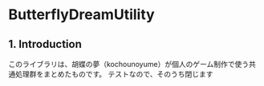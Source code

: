# ButterflyDreamUtility

## 1. Introduction
このライブラリは、胡蝶の夢（kochounoyume）が個人のゲーム制作で使う共通処理群をまとめたものです。
テストなので、そのうち閉じます
